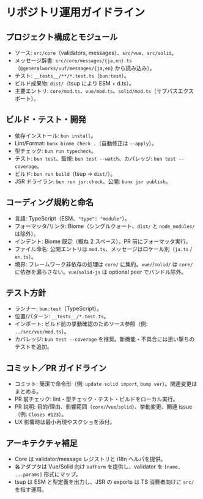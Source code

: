 # リポジトリ運用ガイドライン

## プロジェクト構成とモジュール
- ソース: `src/core`（validators, messages）、`src/vue`、`src/solid`。
- メッセージ辞書: `src/core/messages/{ja,en}.ts`（`@generalworks/vuf/messages/{ja,en}` から読み込み）。
- テスト: `__tests__/**/*.test.ts`（`bun:test`）。
- ビルド成果物: `dist/`（tsup により ESM + d.ts）。
- 主要エントリ: `core/mod.ts`、`vue/mod.ts`、`solid/mod.ts`（サブパスエクスポート）。

## ビルド・テスト・開発
- 依存インストール: `bun install`。
- Lint/Format: `bunx biome check .`（自動修正は `--apply`）。
- 型チェック: `bun run typecheck`。
- テスト: `bun test`、監視: `bun test --watch`、カバレッジ: `bun test --coverage`。
- ビルド: `bun run build`（tsup → `dist/`）。
- JSR ドライラン: `bun run jsr:check`、公開: `bunx jsr publish`。

## コーディング規約と命名
- 言語: TypeScript（ESM、`"type": "module"`）。
- フォーマッタ/リンタ: Biome（シングルクォート、`dist/` と `node_modules/` は除外）。
- インデント: Biome 既定（概ね 2 スペース）。PR 前にフォーマッタ実行。
- ファイル命名: 公開エントリは `mod.ts`、メッセージはロケール別（`ja.ts` / `en.ts`）。
- 境界: フレームワーク非依存の処理は `core/` に集約。`vue/`/`solid/` は `core/` に依存を漏らさない。`vue`/`solid-js` は optional peer でバンドル除外。

## テスト方針
- ランナー: `bun:test`（TypeScript）。
- 位置/パターン: `__tests__/*.test.ts`。
- インポート: ビルド前の挙動確認のためソース参照（例: `../src/vue/mod.ts`）。
- カバレッジ: `bun test --coverage` を推奨。新機能・不具合には狙い撃ちのテストを追加。

## コミット／PR ガイドライン
- コミット: 簡潔で命令形（例: `update solid import`, `bump ver`）。関連変更はまとめる。
- PR 前チェック: lint・型チェック・テスト・ビルドをローカル実行。
- PR 説明: 目的/理由、影響範囲（`core/`/`vue`/`solid`）、挙動変更、関連 issue（例: `Closes #123`）。
- UX 影響時は最小再現やスクショを添付。

## アーキテクチャ補足
- Core は validator/message レジストリと i18n ヘルパを提供。
- 各アダプタは Vue/Solid 向け `VufForm` を提供し、validator を `[name, ...params]` 形式にマップ。
- tsup は ESM と型定義を出力し、JSR の exports は TS 消費者向けに `src/` を指す運用。

